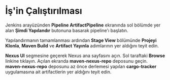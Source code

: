 # İş'in Çalıştırılması

Jenkins arayüzünden **Pipeline ArtifactPipeline** ekranında sol bölümde yer alan **Şimdi Yapılandır** butonuna basarak pipeline'ı başlatın.

Yapılandırmanın tamamlanması ardından **Stage View** bölümünde **Projeyi Klonla**, **Maven Build** ve **Artifact Yayınla** adımlarının yer aldığını teyit edin.

**Nexus UI** segmesine geçerek Nexus ana sayfasını açın. Sol taraftaki **Browse** linkine tıklayın. Açılan ekranda **maven-nexus-repo** deposunu geçin.
**maven-nexus-repo** deposunu az önce derlemesi yapılan **cargo-tracker** uygulamasına ait artifactlerin yer aldığını teyit edin.
